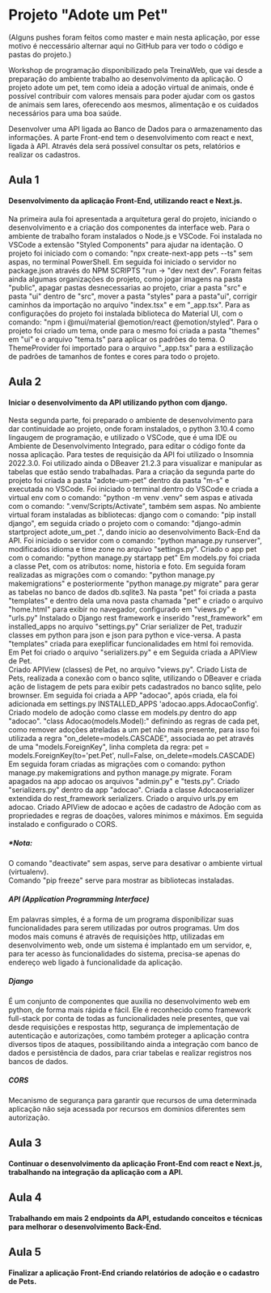 # Projeto "Adote um Pet" 
(Alguns pushes foram feitos como master e main nesta aplicação, por esse motivo é neccessário alternar aqui no GitHub para ver todo o código e pastas do projeto.)

Workshop de programação disponibilizado pela TreinaWeb, que vai desde a preparação do ambiente trabalho ao desenvolvimento da aplicação. 
O projeto adote um pet, tem como ideia a adoção virtual de animais, onde é possível contribuir com valores mensais para poder ajudar com os gastos de animais sem lares, 
oferecendo aos mesmos, alimentação e os cuidados necessários para uma boa saúde. 


Desenvolver uma API ligada ao Banco de Dados para o armazenamento das informações. A parte Front-end tem o desenvolvimento com react e next, ligada à API. 
Através dela será possível consultar os pets, relatórios e realizar os cadastros.  

## Aula 1 
#### Desenvolvimento da aplicação Front-End, utilizando react e Next.js. 
Na primeira aula foi apresentada a arquitetura geral do projeto, iniciando o desenvolvimento e a criação dos componentes da interface web. 
Para o ambiente de trabalho foram instalados o Node.js e VSCode. Foi instalada no VSCode a extensão "Styled Components" para ajudar na identação. 
O projeto foi iniciado com o comando: "npx create-next-app pets --ts" sem aspas, no terminal PowerShell. 
Em seguida foi iniciado o servidor no package.json através do NPM SCRIPTS "run -> "dev next dev". 
Foram feitas ainda algumas organizações do projeto, como jogar imagens na pasta "public", apagar pastas desnecessarias ao projeto, criar a pasta "src" 
e pasta "ui" dentro de "src", mover a pasta "styles" para a pasta"ui", corrigir caminhos da importação no arquivo "index.tsx" e em "_app.tsx".
Para as configurações do projeto foi instalada biblioteca do Material UI, com o comando: "npm i @mui/material @emotion/react @emotion/styled". 
Para o projeto foi criado um tema, onde para o mesmo foi criada a pasta "themes" em "ui" e o arquivo "tema.ts" para aplicar os padrões do tema. 
O ThemeProvider foi importado para o arquivo "_app.tsx" para a estilização de padrões de tamanhos de fontes e cores para todo o projeto.


## Aula 2  
#### Iniciar o desenvolvimento da API utilizando python com django. 
Nesta segunda parte, foi preparado o ambiente de desenvolvimento para dar continuidade ao projeto, onde foram instalados, o python 3.10.4 como lingaugem de programação, 
e utilizado o VSCode, que é uma IDE ou Ambiente de Desenvolvimento Integrado, para editar o código fonte da nossa aplicação. 
Para testes de requisição da API foi utilizado o Insomnia 2022.3.0. 
Foi utilizado ainda o DBeaver 21.2.3 para visualizar e manipular as tabelas que estão sendo trabalhadas. 
Para a criação da segunda parte do projeto foi criada a pasta "adote-um-pet" dentro da pasta "m-s" e executada no VSCode. 
Foi iniciado o terminal dentro do VSCode e criada a virtual env com o comando: "python -m venv .venv" sem aspas e ativada com o comando: ".venv/Scripts/Activate", também sem aspas. 
No ambiente virtual foram instaladas as bibliotecas: django com o comando: "pip install django", em seguida criado o projeto com o comando: "django-admin startproject adote_um_pet .", 
dando inicio ao desenvolvimento Back-End da API.
Foi iniciado o servidor com o comando: "python manage.py runserver", modificados idioma e time zone no arquivo "settings.py".
Criado o app pet com o comando: "python manage.py startapp pet" 
Em models.py foi criada a classe Pet, com os atributos: nome, historia e foto. 
Em seguida foram realizadas as migrações com o comando: "python manage.py makemigrations" e posteriormente "python manage.py migrate" para gerar as tabelas no banco de dados db.sqlite3. 
Na pasta "pet" foi criada a pasta "templates" e dentro dela uma nova pasta chamada "pet" e criado o arquivo "home.html" para exibir no navegador, configurado em "views.py" e "urls.py"
Instalado o Django rest framework e inserido "rest_framework" em installed_apps no arquivo "settings.py"
Criar serializer de Pet, traduzir classes em python para json e json para python e vice-versa.
A pasta "templates" criada para exeplificar funcionalidades em html foi removida. 
Em Pet foi criado o arquivo "serializers.py" e em Seguida criada a APIView de Pet.  
Criado APIView (classes) de Pet, no arquivo "views.py". 
Criado Lista de Pets, realizada a conexão com o banco sqlite, utilizando o DBeaver e criada ação de listagem de pets para exibir pets cadastrados no banco sqlite, pelo brownser.
Em seguida foi criada a APP "adocao", após criada, ela foi adicionada em settings.py INSTALLED_APPS 'adocao.apps.AdocaoConfig'. 
Criado modelo de adoção como classe em models.py dentro do app "adocao". "class Adocao(models.Model):" definindo as regras de cada pet, como remover adoções atreladas a um pet não mais presente, 
para isso foi utilizada a regra "on_delete=models.CASCADE", associada ao pet através de uma "models.ForeignKey", linha completa da regra: pet = models.ForeignKey(to='pet.Pet', null=False, on_delete=models.CASCADE)
Em seguida foram criadas as migrações com o comando: python manage.py makemigrations and python manage.py migrate. 
Foram apagados na app adocao os arquivos "admin.py" e "tests.py".
Criado "serializers.py" dentro da app "adocao". Criada a classe Adocaoserializer extendida do rest_framework serializers.
Criado o arquivo urls.py em adocao. 
Criado APIView de adocao e ações de cadastro de Adoção com as propriedades e regras de doações, valores mínimos e máximos. 
Em seguida instalado e configurado o CORS.  

 







##### *Nota: 
O comando "deactivate" sem aspas, serve para desativar o ambiente virtual (virtualenv).  
Comando "pip freeze" serve para mostrar as bibliotecas instaladas.
 
##### API (Application Programming Interface)
Em palavras simples, é a forma de um programa disponibilizar suas funcionalidades para serem utilizadas por outros programas. 
Um dos modos mais comuns é através de requisições http, utilizadas em desenvolvimento web, onde um sistema é implantado em um servidor, e, para ter acesso às funcionalidades do sistema, 
precisa-se apenas do endereço web ligado à funcionalidade da aplicação. 

##### Django 
É um conjunto de componentes que auxilia no desenvolvimento web em python, de forma mais rápida e fácil. 
Ele é reconhecido como framework full-stack por conta de todas as funcionalidades nele presentes, que vai desde requisições e respostas http, segurança de implementação de autenticação e 
autorizações, como também proteger a aplicação contra diversos tipos de ataques, possibilitando ainda a integração com banco de dados e persistência de dados, para criar tabelas e 
realizar registros nos bancos de dados.

##### CORS 
Mecanismo de segurança para garantir que recursos de uma determinada aplicação não seja acessada por recursos em dominios diferentes sem autorização. 

 
## Aula 3  
#### Continuar o desenvolvimento da aplicação Front-End com react e Next.js, trabalhando na integração da aplicação com a API. 

## Aula 4  
#### Trabalhando em mais 2 endpoints da API, estudando conceitos e técnicas para melhorar o desenvolvimento Back-End. 

## Aula 5  
#### Finalizar a aplicação Front-End criando relatórios de adoção e o cadastro de Pets. 
